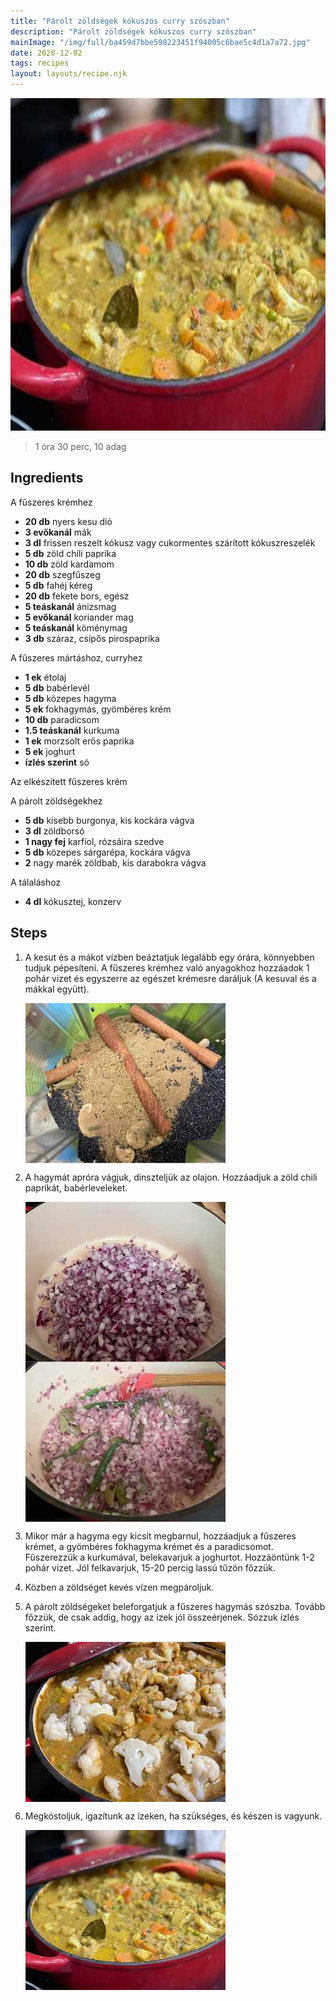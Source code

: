 ```yaml
---
title: "Párolt zöldségek kókuszos curry szószban"
description: "Párolt zöldségek kókuszos curry szószban"
mainImage: "/img/full/ba459d7bbe598223451f94005c6bae5c4d1a7a72.jpg"
date: 2020-12-02
tags: recipes
layout: layouts/recipe.njk
---
```

                            
<p align="center"><a href="https://cookpad.com/hu/receptek/14140396-parolt-zoldsegek-kokuszos-curry-szoszban" rel="Recipe source page"><img width="751" height="532" src="/img/full/ba459d7bbe598223451f94005c6bae5c4d1a7a72.jpg"/></a></p>

> 1 óra 30 perc, 10 adag 

## Ingredients

A fűszeres krémhez
* **20 db** nyers kesu dió
* **3 evőkanál** mák
* **3 dl** frissen reszelt kókusz vagy cukormentes szárított kókuszreszelék
* **5 db** zöld chili paprika
* **10 db** zöld kardamom
* **20 db** szegfűszeg
* **5 db** fahéj kéreg
* **20 db** fekete bors, egész
* **5 teáskanál** ánizsmag
* **5 evőkanál** koriander mag
* **5 teáskanál** köménymag
* **3 db** száraz, csípős pirospaprika

A fűszeres mártáshoz, curryhez
* **1 ek** étolaj
* **5 db** babérlevél
* **5 db** közepes hagyma
* **5 ek** fokhagymás, gyömbéres krém
* **10 db** paradicsom
* **1.5 teáskanál** kurkuma
* **1 ek** morzsolt erős paprika
* **5 ek** joghurt
* **ízlés szerint** só

Az elkészített fűszeres krém

A párolt zöldségekhez
* **5 db** kisebb burgonya, kis kockára vágva
* **3 dl** zöldborsó
* **1 nagy fej** karfiol, rózsáira szedve
* **5 db** közepes sárgarépa, kockára vágva
* **2** nagy marék zöldbab, kis darabokra vágva

A tálaláshoz
* **4 dl** kókusztej, konzerv

## Steps

1. A kesut és a mákot vízben beáztatjuk legalább egy órára, könnyebben tudjuk pépesíteni. A fűszeres krémhez való anyagokhoz hozzáadok 1 pohár vizet és egyszerre az egészet krémesre daráljuk (A kesuval és a mákkal együtt).
 
    <p><img width="320" height="256" align="left" src="/img/full/280c8bc70d4192180c10481d6de4b2ef46edcf7b.jpg"/></p><div style="clear: both"/>

2. A hagymát apróra vágjuk, dinszteljük az olajon. Hozzáadjuk a zöld chili paprikát, babérleveleket.
 
    <p><img width="320" height="256" align="left" src="/img/full/56c35477fe2f4629459039b5c22eeb6a98293854.jpg"/></p><p><img width="320" height="256" align="left" src="/img/full/24ef207b23bbbce0b11df446dec8f524eed138ba.jpg"/></p><div style="clear: both"/>

3. Mikor már a hagyma egy kicsit megbarnul, hozzáadjuk a fűszeres krémet, a gyömbéres fokhagyma krémet és a paradicsomot. Fűszerezzük a kurkumával, belekavarjuk a joghurtot. Hozzáöntünk 1-2 pohár vizet. Jól felkavarjuk, 15-20 percig lassú tűzön főzzük.
 
    <div style="clear: both"/>

4. Közben a zöldséget kevés vízen megpároljuk.
 
    <div style="clear: both"/>

5. A párolt zöldségeket beleforgatjuk a fűszeres hagymás szószba. Tovább főzzük, de csak addig, hogy az ízek jól összeérjenek. Sózzuk ízlés szerint.
 
    <p><img width="320" height="256" align="left" src="/img/full/4959634600c60692dc787ee06fc70573961a591a.jpg"/></p><div style="clear: both"/>

6. Megkóstoljuk, igazítunk az ízeken, ha szükséges, és készen is vagyunk.
 
    <p><img width="320" height="256" align="left" src="/img/full/f5c4395d11b860d62969ac0af324a6be527d1601.jpg"/></p><div style="clear: both"/>

